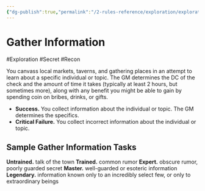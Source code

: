 ```yaml
---
{"dg-publish":true,"permalink":"/2-rules-reference/exploration/exploration-activities/gather-information/","noteIcon":""}
---
```


# Gather Information
#Exploration #Secret #Recon 

You canvass local markets, taverns, and gathering places in an attempt to learn about a specific individual or topic. The GM determines the DC of the check and the amount of time it takes (typically at least 2 hours, but sometimes more), along with any benefit you might be able to gain by spending coin on bribes, drinks, or gifts.

- **Success.** You collect information about the individual or topic. The GM determines the specifics.
- **Critical Failure.** You collect incorrect information about the individual or topic.

## Sample Gather Information Tasks
**Untrained.** talk of the town
**Trained.** common rumor
**Expert.** obscure rumor, poorly guarded secret
**Master.** well-guarded or esoteric information
**Legendary.** information known only to an incredibly select few, or only to extraordinary beings
